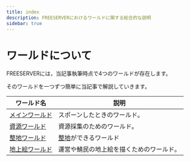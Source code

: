 ```yaml
---
title: index
description: FREESERVERにおけるワールドに関する総合的な説明
sidebar: true
---
```

# ワールドについて

FREESERVERには，当記事執筆時点で4つのワールドが存在します。

そのワールドを一つずつ簡単に当記事で解説していきます。

|  ワールド名  |  説明  |
| ---- | ---- |
|[メインワールド](https://wiki.freeserver.pro/world/main.html)|スポーンしたときのワールド。|
|[資源ワールド](https://wiki.freeserver.pro/world/shigen.html)|資源採集のためのワールド。|
|[整地ワールド](https://wiki.freeserver.pro/world/seichi.html)|[整地](https://wiki.freeserver.pro/world/seichi.html)ができるワールド|
|[地上絵ワールド]()|運営や鯖民の地上絵を描くためのワールド。|